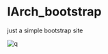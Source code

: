 # IArch_bootstrap
just a simple bootstrap site


![q](https://user-images.githubusercontent.com/19578447/69888065-f7bcbc80-130f-11ea-9b46-fc0af2402885.jpeg)

